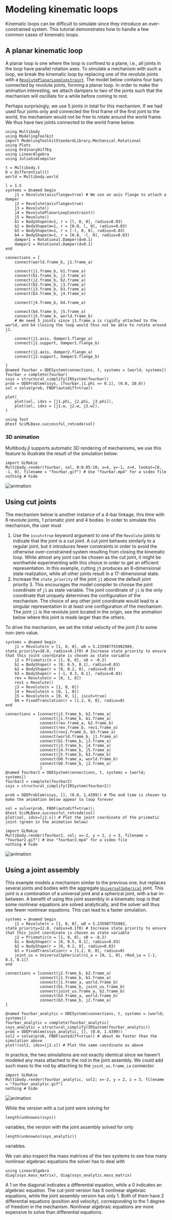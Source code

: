 # Modeling kinematic loops

Kinematic loops can be difficult to simulate since they introduce an over-constrained system. This tutorial demonstrates how to handle a few common cases of kinematic loops.

## A planar kinematic loop

A planar loop is one where the loop is confined to a plane, i.e., all joints in the loop have parallel rotation axes. To simulate a mechanism with such a loop, we break the kinematic loop by replacing one of the revolute joints with a [`RevolutePlanarLoopConstraint`](@ref). The model below contains four bars connected by revolute joints, forming a planar loop. In order to make the animation interesting, we attach dampers to two of the joints such that the mechanism will oscillate for a while before coming to rest.

Perhaps surprisingly, we use 5 joints in total for this mechanism. If we had used four joints only and connected the first frame of the first joint to the world, the mechanism would not be free to rotate around the world frame. We thus have two joints connected to the world frame below.

```@example kinloop
using Multibody
using ModelingToolkit
import ModelingToolkitStandardLibrary.Mechanical.Rotational
using Plots
using OrdinaryDiffEq
using LinearAlgebra
using JuliaSimCompiler

t = Multibody.t
D = Differential(t)
world = Multibody.world

l = 1.5
systems = @named begin
    j1 = Revolute(axisflange=true) # We use an axis flange to attach a damper
    j2 = Revolute(axisflange=true)
    j3 = Revolute()
    j4 = RevolutePlanarLoopConstraint()
    j5 = Revolute()
    b1 = BodyShape(m=1, r = [l, 0, 0], radius=0.03)
    b2 = BodyShape(m=1, r = [0.0, l, 0], radius=0.03)
    b3 = BodyShape(m=1, r = [-l, 0, 0], radius=0.03)
    b4 = BodyShape(m=1, r = [0.0, -l, 0], radius=0.03)
    damper1 = Rotational.Damper(d=0.1)
    damper2 = Rotational.Damper(d=0.1)
end

connections = [
    connect(world.frame_b, j1.frame_a)
    
    connect(j1.frame_b, b1.frame_a)
    connect(b1.frame_b, j2.frame_a)
    connect(j2.frame_b, b2.frame_a)
    connect(b2.frame_b, j3.frame_a)
    connect(j3.frame_b, b3.frame_a)
    connect(b3.frame_b, j4.frame_a)
    
    connect(j4.frame_b, b4.frame_a)
    
    connect(b4.frame_b, j5.frame_a)
    connect(j5.frame_b, world.frame_b) 
    # We need 5 joints since j1.frame_a is rigidly attached to the world, and b4 closing the loop would thus not be able to rotate around j1.

    connect(j1.axis, damper1.flange_a)
    connect(j1.support, damper1.flange_b)

    connect(j2.axis, damper2.flange_a)
    connect(j2.support, damper2.flange_b)
    
]
@named fourbar = ODESystem(connections, t, systems = [world; systems])
fourbar = complete(fourbar)
ssys = structural_simplify(IRSystem(fourbar))
prob = ODEProblem(ssys, [fourbar.j1.phi => 0.1], (0.0, 10.0))
sol = solve(prob, FBDF(autodiff=true))

plot(
    plot(sol, idxs = [j1.phi, j2.phi, j3.phi]),
    plot(sol, idxs = [j1.w, j2.w, j3.w]),
)
```

```@example kinloop
using Test
@test SciMLBase.successful_retcode(sol)
```


### 3D animation
Multibody.jl supports automatic 3D rendering of mechanisms, we use this feature to illustrate the result of the simulation below:

```@example kinloop
import GLMakie
Multibody.render(fourbar, sol, 0:0.05:10; x=4, y=-1, z=4, lookat=[0, -1, 0], filename = "fourbar.gif") # Use "fourbar.mp4" for a video file
nothing # hide
```

![animation](fourbar.gif)


## Using cut joints

The mechanism below is another instance of a 4-bar linkage, this time with 6 revolute joints, 1 prismatic joint and 4 bodies. In order to simulate this mechanism, the user must
1. Use the `iscut=true` keyword argument to one of the `Revolute` joints to indicate that the joint is a cut joint. A cut joint behaves similarly to a regular joint, but it introduces fewer constraints in order to avoid the otherwise over-constrained system resulting from closing the kinematic loop. While almost any joint can be chosen as the cut joint, it might be worthwhile experimenting with this choice in order to get an efficient representation. In this example, cutting `j5` produces an 8-dimensional state realization, while all other joints result in a 17-dimensional state.
2. Increase the `state_priority` of the joint `j1` above the default joint priority 3. This encourages the model compiler to choose the joint coordinate of `j1` as state variable. The joint coordinate of `j1` is the only coordinate that uniquely determines the configuration of the mechanism. The choice of any other joint coordinate would lead to a singular representation in at least one configuration of the mechanism. The joint `j1` is the revolute joint located in the origin, see the animation below where this joint is made larger than the others.


To drive the mechanism, we set the initial velocity of the joint j1 to some non-zero value.

```@example kinloop
systems = @named begin
    j1 = Revolute(n = [1, 0, 0], w0 = 5.235987755982989, state_priority=10.0, radius=0.1f0) # Increase state priority to ensure that this joint coordinate is chosen as state variable
    j2 = Prismatic(n = [1, 0, 0], s0 = -0.2)
    b1 = BodyShape(r = [0, 0.5, 0.1], radius=0.03)
    b2 = BodyShape(r = [0, 0.2, 0], radius=0.03)
    b3 = BodyShape(r = [-1, 0.3, 0.1], radius=0.03)
    rev = Revolute(n = [0, 1, 0])
    rev1 = Revolute()
    j3 = Revolute(n = [1, 0, 0])
    j4 = Revolute(n = [0, 1, 0])
    j5 = Revolute(n = [0, 0, 1], iscut=true)
    b0 = FixedTranslation(r = [1.2, 0, 0], radius=0)
end

connections = [connect(j2.frame_b, b2.frame_a)
               connect(j1.frame_b, b1.frame_a)
               connect(rev.frame_a, b2.frame_b)
               connect(rev.frame_b, rev1.frame_a)
               connect(rev1.frame_b, b3.frame_a)
               connect(world.frame_b, j1.frame_a)
               connect(b1.frame_b, j3.frame_a)
               connect(j3.frame_b, j4.frame_a)
               connect(j4.frame_b, j5.frame_a)
               connect(j5.frame_b, b3.frame_b)
               connect(b0.frame_a, world.frame_b)
               connect(b0.frame_b, j2.frame_a)
               ]
@named fourbar2 = ODESystem(connections, t, systems = [world; systems])
fourbar2 = complete(fourbar2)
ssys = structural_simplify(IRSystem(fourbar2))

prob = ODEProblem(ssys, [], (0.0, 1.4399)) # The end time is chosen to make the animation below appear to loop forever

sol = solve(prob, FBDF(autodiff=true));
@test SciMLBase.successful_retcode(sol)
plot(sol, idxs=[j2.s]) # Plot the joint coordinate of the prismatic joint (green in the animation below)
```

```@example kinloop
import GLMakie
Multibody.render(fourbar2, sol; x=-2, y = 2, z = 3, filename = "fourbar2.gif") # Use "fourbar2.mp4" for a video file
nothing # hide
```

![animation](fourbar2.gif)

## Using a joint assembly
This example models a mechanism similar to the previous one, but replaces several joints and bodies with the aggregate [`UniversalSpherical`](@ref) joint. This joint is a combination of a universal joint and a spherical joint, with a bar in-between. A benefit of using this joint assembly in a kinematic loop is that some nonlinear equations are solved analytically, and the solver will thus see fewer nonlinear equations. This can lead to a faster simulation.

```@example kinloop
systems = @named begin
    j1 = Revolute(n = [1, 0, 0], w0 = 5.235987755983, state_priority=12.0, radius=0.1f0) # Increase state priority to ensure that this joint coordinate is chosen as state variable
    j2 = Prismatic(n = [1, 0, 0], s0 = -0.2)
    b1 = BodyShape(r = [0, 0.5, 0.1], radius=0.03)
    b2 = BodyShape(r = [0, 0.2, 0], radius=0.03)
    b3 = FixedTranslation(r = [1.2, 0, 0], radius=0)
    joint_us = UniversalSpherical(n1_a = [0, 1, 0], rRod_ia = [-1, 0.3, 0.1])
end

connections = [connect(j2.frame_b, b2.frame_a)
               connect(j1.frame_b, b1.frame_a)
               connect(j1.frame_a, world.frame_b)
               connect(b1.frame_b, joint_us.frame_b)
               connect(joint_us.frame_a, b2.frame_b)
               connect(b3.frame_a, world.frame_b)
               connect(b3.frame_b, j2.frame_a)
]

@named fourbar_analytic = ODESystem(connections, t, systems = [world; systems])
fourbar_analytic = complete(fourbar_analytic)
ssys_analytic = structural_simplify(IRSystem(fourbar_analytic))
prob = ODEProblem(ssys_analytic, [], (0.0, 1.4399)) 
sol2 = solve(prob, FBDF(autodiff=true)) # about 4x faster than the simulation above
plot!(sol2, idxs=[j2.s]) # Plot the same coordinate as above
```
In practice, the two simulations are not exactly identical since we haven't modeled any mass attached to the rod in the joint assembly. We could add such mass to the rod by attaching to the `joint_us.frame_ia` connector.

```@example kinloop
import GLMakie
Multibody.render(fourbar_analytic, sol2; x=-2, y = 2, z = 3, filename = "fourbar_analytic.gif")
nothing # hide
```

![animation](fourbar_analytic.gif)

While the version with a cut joint were solving for 
```@example kinloop
length(unknowns(ssys))
```
variables, the version with the joint assembly solved for only
```@example kinloop
length(unknowns(ssys_analytic))
```
variables.

We can also inspect the mass matrices of the two systems to see how many nonlinear algebraic equations the solver has to deal with
```@example kinloop
using LinearAlgebra
diag(ssys.mass_matrix), diag(ssys_analytic.mass_matrix)
```
A 1 on the diagonal indicates a differential equation, while a 0 indicates an algebraic equation. The cut-joint version has 6 nonlinear algebraic equations, while the joint assembly version has only 1. Both of them have 2 differential equations (position and velocity), corresponding to the 1 degree of freedom in the mechanism. Nonlinear algebraic equations are more expensive to solve than differential equations.
